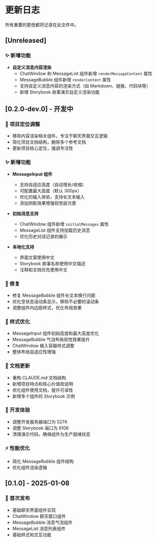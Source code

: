 # 更新日志

所有重要的更改都将记录在此文件中。

## [Unreleased]

### ✨ 新增功能

- **自定义消息内容渲染**
  - ChatWindow 和 MessageList 组件新增 `renderMessageContent` 属性
  - MessageBubble 组件新增 `renderContent` 属性
  - 支持自定义消息内容的渲染方式（如 Markdown、链接、代码块等）
  - 新增 Storybook 故事演示自定义渲染功能

## [0.2.0-dev.0] - 开发中

### 🎯 项目定位调整

- 移除内容渲染相关组件，专注于聊天界面交互逻辑
- 简化项目文档结构，删除多个参考文档
- 更新项目核心定位，强调专注性

### ✨ 新增功能

- **MessageInput 组件**
  - 支持自适应高度（自动增长/收缩）
  - 可配置最大高度（默认 300px）
  - 优化的输入体验，支持长文本输入
  - 添加阴影效果增强视觉层次感

- **初始消息支持**
  - ChatWindow 组件新增 `initialMessages` 属性
  - MessageList 组件支持加载历史消息
  - 优化历史对话记录的展示

- **本地化支持**
  - 界面文案使用中文
  - Storybook 故事名称使用中文描述
  - 注释和文档优先使用中文

### 🐛 修复

- 修复 MessageBubble 组件长文本换行问题
- 优化空状态滚动条显示，移除不必要的滚动条
- 调整组件内边距样式，优化布局效果

### 💄 样式优化

- MessageInput 组件初始高度和最大高度优化
- MessageBubble 气泡布局视觉效果提升
- ChatWindow 输入容器样式调整
- 整体布局自适应性增强

### 📝 文档更新

- 重构 CLAUDE.md 文档结构
- 新增项目特点和核心价值观说明
- 优化组件使用文档，提升可读性
- 新增多个组件的 Storybook 示例

### 🔧 开发体验

- 调整开发服务器端口为 5274
- 调整 Storybook 端口为 6106
- 清理演示代码，确保组件为生产就绪状态

### ⚡ 性能优化

- 简化 MessageBubble 组件结构
- 优化组件渲染逻辑

## [0.1.0] - 2025-01-08

### 🎉 首次发布

- 基础聊天界面组件实现
- ChatWindow 聊天窗口组件
- MessageBubble 消息气泡组件
- MessageList 消息列表组件
- 基础样式和交互功能
